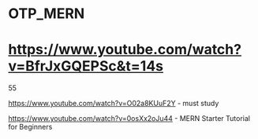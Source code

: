 # OTP_MERN

# https://www.youtube.com/watch?v=BfrJxGQEPSc&t=14s

55

<!-- User Authentication System using node.js | MERN, Next.js, and JWT Tokens | full explanation -->

https://www.youtube.com/watch?v=O02a8KUuF2Y - must study

<!-- MERN Starter Tutorial for Beginners -->

https://www.youtube.com/watch?v=0osXx2oJu44 - MERN Starter Tutorial for Beginners
